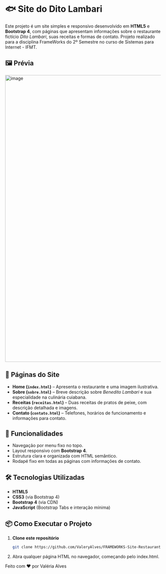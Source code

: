 # 🐟 Site do Dito Lambari

Este projeto é um site simples e responsivo desenvolvido em **HTML5** e **Bootstrap 4**, com páginas que apresentam informações sobre o restaurante fictício *Dito Lambari*, suas receitas e formas de contato.
Projeto realizado para a disciplina FrameWorks do 2º Semestre no curso de Sistemas para Internet - IFMT.    

## 🖼️ Prévia
<img width="1867" height="929" alt="image" src="https://github.com/user-attachments/assets/f2c5766e-148b-48c8-83eb-cdcba543e5a6" />

## 📂 Páginas do Site

- **Home (`index.html`)** – Apresenta o restaurante e uma imagem ilustrativa.
- **Sobre (`sobre.html`)** – Breve descrição sobre *Benedito Lambari* e sua especialidade na culinária cuiabana.
- **Receitas (`receitas.html`)** – Duas receitas de pratos de peixe, com descrição detalhada e imagens.
- **Contato (`contato.html`)** – Telefones, horários de funcionamento e informações para contato.

## 🚀 Funcionalidades

- Navegação por menu fixo no topo.
- Layout responsivo com **Bootstrap 4**.
- Estrutura clara e organizada com HTML semântico.
- Rodapé fixo em todas as páginas com informações de contato.

## 🛠 Tecnologias Utilizadas

- **HTML5**
- **CSS3** (via Bootstrap 4)
- **Bootstrap 4** (via CDN)
- **JavaScript** (Bootstrap Tabs e interação mínima)

## 📦 Como Executar o Projeto

1. **Clone este repositório**
   ```bash
   git clone https://github.com/ValeryAlves/FRAMEWORKS-Site-Restaurante-Dito.git
2. Abra qualquer página HTML no navegador, começando pelo index.html.

Feito com ❤️ por Valéria Alves
